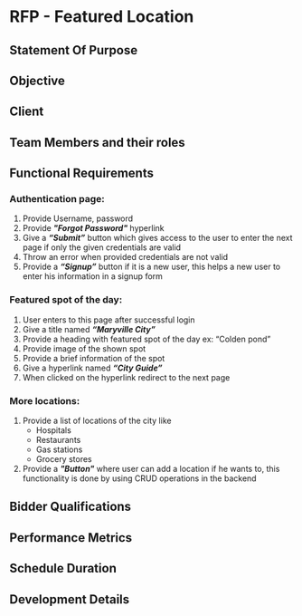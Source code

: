 # RFP - Featured Location
## Statement Of Purpose 
## Objective
## Client
## Team Members and their roles
## Functional Requirements
### Authentication page:
1.	Provide Username, password
2.	Provide ***"Forgot Password"*** hyperlink
3.	Give a ***“Submit”*** button which gives access to the user to enter the next page if only the given credentials are valid
4.	Throw an error when provided credentials are not valid
5.	Provide a ***“Signup”*** button if it is a new user, this helps a new user to enter his information in a signup form

### Featured spot of the day:
1.	User enters to this page after successful login
2.	Give a title named ***“Maryville City”***
3.	Provide a heading with featured spot of the day ex: “Colden pond”
4.	Provide image of the shown spot
5.	Provide a brief information of the spot
6.	Give a hyperlink named ***“City Guide”***
7.	When clicked on the hyperlink redirect to the next page

### More locations:
1.	Provide a list of locations of the city like 
    - Hospitals
    -	Restaurants
    -	Gas stations
    -	Grocery stores 
2.	Provide a ***"Button"*** where user can add a location if he wants to, this functionality is done by using CRUD operations in the backend

## Bidder Qualifications
## Performance Metrics
## Schedule Duration
## Development Details
